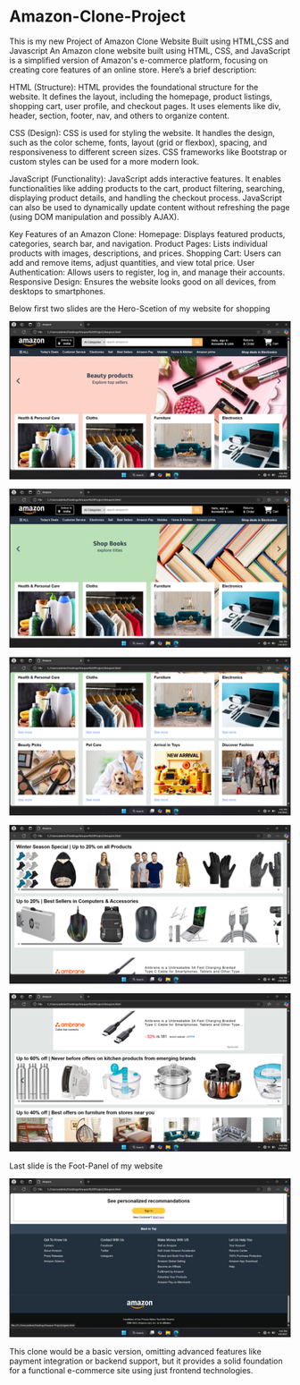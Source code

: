 # Amazon-Clone-Project
This is my new Project of Amazon Clone Website Built using HTML,CSS and Javascript
An Amazon clone website built using HTML, CSS, and JavaScript is a simplified version of Amazon's e-commerce platform, focusing on creating core features of an online store. Here’s a brief description:

HTML (Structure): HTML provides the foundational structure for the website. It defines the layout, including the homepage, product listings, shopping cart, user profile, and checkout pages. It uses elements like div, header, section, footer, nav, and others to organize content.

CSS (Design): CSS is used for styling the website. It handles the design, such as the color scheme, fonts, layout (grid or flexbox), spacing, and responsiveness to different screen sizes. CSS frameworks like Bootstrap or custom styles can be used for a more modern look.

JavaScript (Functionality): JavaScript adds interactive features. It enables functionalities like adding products to the cart, product filtering, searching, displaying product details, and handling the checkout process. JavaScript can also be used to dynamically update content without refreshing the page (using DOM manipulation and possibly AJAX).

Key Features of an Amazon Clone:
Homepage: Displays featured products, categories, search bar, and navigation.
Product Pages: Lists individual products with images, descriptions, and prices.
Shopping Cart: Users can add and remove items, adjust quantities, and view total price.
User Authentication: Allows users to register, log in, and manage their accounts.
Responsive Design: Ensures the website looks good on all devices, from desktops to smartphones.

Below first two slides are the Hero-Scetion of my website for shopping 

![image alt](https://github.com/Koustubh84/Amazon-Clone-Project/blob/6c1910e840dde2d12ae95893194ba02d8df007db/Hero-Section.png)

![image alt](https://github.com/Koustubh84/Amazon-Clone-Project/blob/main/Hero-Section%202.png)

![image alt](https://github.com/Koustubh84/Amazon-Clone-Project/blob/main/Shopping%201.png)

![image alt](https://github.com/Koustubh84/Amazon-Clone-Project/blob/main/Shopping%202.png)

![image alt](https://github.com/Koustubh84/Amazon-Clone-Project/blob/main/Shopping%203.png)


Last slide is the Foot-Panel of my website

![image alt](https://github.com/Koustubh84/Amazon-Clone-Project/blob/main/Foot-Panel.png)

This clone would be a basic version, omitting advanced features like payment integration or backend support, but it provides a solid foundation for a functional e-commerce site using just frontend technologies.
